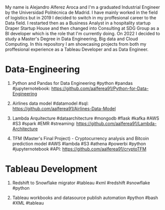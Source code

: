 
My name is Alejandro Alferez Aroca and I'm a graduated Industrial Engineer by the Universidad Politécnica de Madrid. I have mainly worked in the field of logistics but in 2019 I decided to switch in my proffesional career to the Data field. I restarted then as a Business Analyst in a hospitality startup Draper Startup House and then changed into Consulting at SDG Group as a BI developer which is the role that I'm currently doing. On 2022 I decided to study a Master's Degree in Data Engineering, Big data and Cloud Computing. In this repository I am showcasing projects from both my proffesional experience as a Tableau Developer and as Data Engineer.

# Data-Engineering

1. Python and Pandas for Data Engineering #python #pandas #jupyternotebook: https://github.com/aalferea91/Python-for-Data-Engineering

2. Airlines data model #datamodel #sql: https://github.com/aalferea91/Airlines-Data-Model

3. Lambda Arquitecture #dataarchitecture #mongodb #flask #kafka #AWS #S3 #spark #EMR #streaming: https://github.com/aalferea91/Lambda-Architecture

4. TFM (Master's Final Project) - Cryptocurrency analysis and Bitcoin prediction model #AWS #lambda #S3 #athena #powerbi #python #jupyternotebook #API: https://github.com/aalferea91/cryptoTFM


# Tableau Development

1. Redshift to Snowflake migrator #tableau #xml #redshift #snowflake #python

2. Tableau workbooks and datasource publish automation #python #bash #XML #tableau
